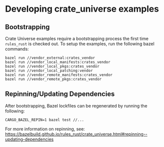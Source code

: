# Developing crate_universe examples

## Bootstrapping

Crate Universe examples require a bootstrapping process the first time
`rules_rust` is checked out. To setup the examples, run the following
bazel commands:

```shell
bazel run //vendor_external:crates_vendor
bazel run //vendor_local_manifests:crates_vendor
bazel run //vendor_local_pkgs:crates_vendor
bazel run //vendor_local_patching:vendor
bazel run //vendor_remote_manifests:crates_vendor
bazel run //vendor_remote_pkgs:crates_vendor
```

## Repinning/Updating Dependencies

After bootstrapping, Bazel lockfiles can be regenerated by running the following:

```shell
CARGO_BAZEL_REPIN=1 bazel test //...
```

For more information on repinning, see: https://bazelbuild.github.io/rules_rust/crate_universe.html#repinning--updating-dependencies

